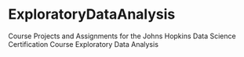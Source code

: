 # ExploratoryDataAnalysis
Course Projects and Assignments for the Johns Hopkins Data Science Certification Course Exploratory Data Analysis

